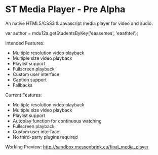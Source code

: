 ST Media Player - Pre Alpha
===============

An native HTML5/CSS3 & Javascript media player for video and audio.

var author = mdu12a.getStudentsByKey('eaasemes', 'eaathtei');

Intended Features:
- Multiple resolution video playback
- Multiple size video playback
- Playlist support
- Fullscreen playback
- Custom user interface
- Caption support
- Fallbacks

Current Features:
- Multiple resolution video playback
- Multiple size video playback
- Playlist support
- Autoplay function for continuous watching
- Fullscreen playback
- Custom user interface
- No third-party plugins required



Working Preview: http://sandbox.messenbrink.eu/final_media_player
